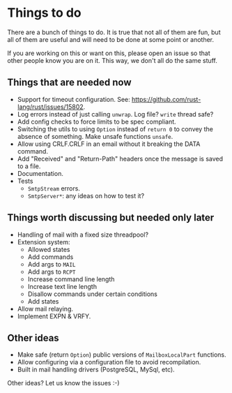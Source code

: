 # Things to do

There are a bunch of things to do. It is true that not all of them are fun, but all of them are
useful and will need to be done at some point or another.

If you are working on this or want on this, please open an issue so that other people know you are on it. This way, we don't all do the same stuff.

## Things that are needed now

* Support for timeout configuration. See: https://github.com/rust-lang/rust/issues/15802.
* Log errors instead of just calling `unwrap`. Log file? `write` thread safe?
* Add config checks to force limits to be spec compliant.
* Switching the utils to using `Option` instead of `return 0` to convey the absence of something. Make unsafe functions `unsafe`.
* Allow using CRLF.CRLF in an email without it breaking the DATA command.
* Add "Received" and "Return-Path" headers once the message is saved to a file.
* Documentation.
* Tests
	* `SmtpStream` errors.
	* `SmtpServer*`: any ideas on how to test it?

## Things worth discussing but needed only later

* Handling of mail with a fixed size threadpool?
* Extension system:
    * Allowed states
    * Add commands
    * Add args to `MAIL`
    * Add args to `RCPT`
    * Increase command line length
    * Increase text line length
    * Disallow commands under certain conditions
    * Add states
* Allow mail relaying.
* Implement EXPN & VRFY.

## Other ideas

* Make safe (return `Option`) public versions of `MailboxLocalPart` functions.
* Allow configuring via a configuration file to avoid recompilation.
* Built in mail handling drivers (PostgreSQL, MySql, etc).

Other ideas? Let us know the issues :-)
